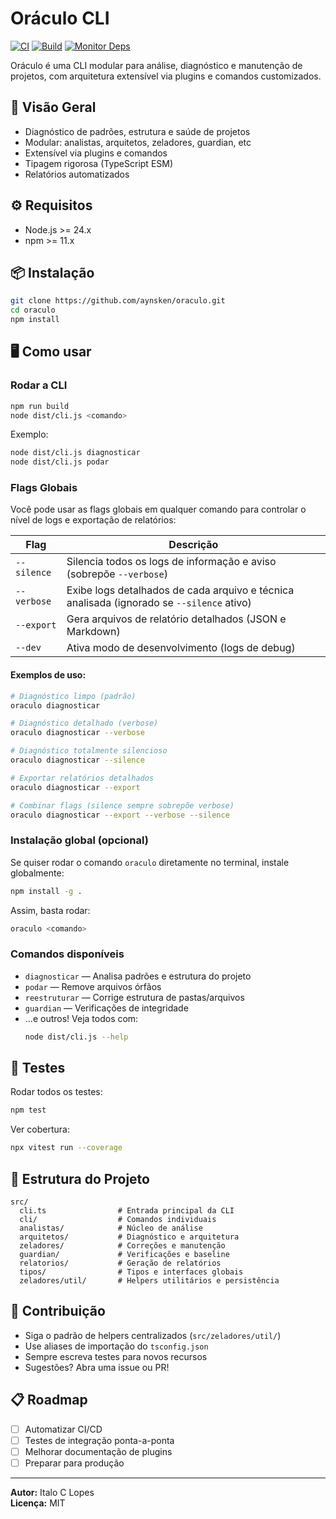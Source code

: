 # Oráculo CLI

[![CI](https://github.com/aynsken/oraculo/actions/workflows/ci.yml/badge.svg)](https://github.com/aynsken/oraculo/actions/workflows/ci.yml)
[![Build](https://github.com/aynsken/oraculo/actions/workflows/build.yml/badge.svg)](https://github.com/aynsken/oraculo/actions/workflows/build.yml)
[![Monitor Deps](https://github.com/aynsken/oraculo/actions/workflows/monitor-deps.yml/badge.svg)](https://github.com/aynsken/oraculo/actions/workflows/monitor-deps.yml)

Oráculo é uma CLI modular para análise, diagnóstico e manutenção de projetos, com arquitetura extensível via plugins e comandos customizados.

## 🚀 Visão Geral

- Diagnóstico de padrões, estrutura e saúde de projetos
- Modular: analistas, arquitetos, zeladores, guardian, etc
- Extensível via plugins e comandos
- Tipagem rigorosa (TypeScript ESM)
- Relatórios automatizados

## ⚙️ Requisitos

- Node.js >= 24.x
- npm >= 11.x

## 📦 Instalação

```bash
git clone https://github.com/aynsken/oraculo.git
cd oraculo
npm install
```

## 🖥️ Como usar

### Rodar a CLI

```bash
npm run build
node dist/cli.js <comando>
```

Exemplo:

```bash
node dist/cli.js diagnosticar
node dist/cli.js podar
```

### Flags Globais

Você pode usar as flags globais em qualquer comando para controlar o nível de logs e exportação de relatórios:

| Flag        | Descrição                                                                                 |
| ----------- | ----------------------------------------------------------------------------------------- |
| `--silence` | Silencia todos os logs de informação e aviso (sobrepõe `--verbose`)                       |
| `--verbose` | Exibe logs detalhados de cada arquivo e técnica analisada (ignorado se `--silence` ativo) |
| `--export`  | Gera arquivos de relatório detalhados (JSON e Markdown)                                   |
| `--dev`     | Ativa modo de desenvolvimento (logs de debug)                                             |

#### Exemplos de uso:

```bash
# Diagnóstico limpo (padrão)
oraculo diagnosticar

# Diagnóstico detalhado (verbose)
oraculo diagnosticar --verbose

# Diagnóstico totalmente silencioso
oraculo diagnosticar --silence

# Exportar relatórios detalhados
oraculo diagnosticar --export

# Combinar flags (silence sempre sobrepõe verbose)
oraculo diagnosticar --export --verbose --silence
```

### Instalação global (opcional)

Se quiser rodar o comando `oraculo` diretamente no terminal, instale globalmente:

```bash
npm install -g .
```

Assim, basta rodar:

```bash
oraculo <comando>
```

### Comandos disponíveis

- `diagnosticar` — Analisa padrões e estrutura do projeto
- `podar` — Remove arquivos órfãos
- `reestruturar` — Corrige estrutura de pastas/arquivos
- `guardian` — Verificações de integridade
- ...e outros! Veja todos com:
  ```bash
  node dist/cli.js --help
  ```

## 🧪 Testes

Rodar todos os testes:

```bash
npm test
```

Ver cobertura:

```bash
npx vitest run --coverage
```

## 📁 Estrutura do Projeto

```
src/
  cli.ts                # Entrada principal da CLI
  cli/                  # Comandos individuais
  analistas/            # Núcleo de análise
  arquitetos/           # Diagnóstico e arquitetura
  zeladores/            # Correções e manutenção
  guardian/             # Verificações e baseline
  relatorios/           # Geração de relatórios
  tipos/                # Tipos e interfaces globais
  zeladores/util/       # Helpers utilitários e persistência
```

## 🤝 Contribuição

- Siga o padrão de helpers centralizados (`src/zeladores/util/`)
- Use aliases de importação do `tsconfig.json`
- Sempre escreva testes para novos recursos
- Sugestões? Abra uma issue ou PR!

## 📋 Roadmap

- [ ] Automatizar CI/CD
- [ ] Testes de integração ponta-a-ponta
- [ ] Melhorar documentação de plugins
- [ ] Preparar para produção

---

**Autor:** Italo C Lopes  
**Licença:** MIT
